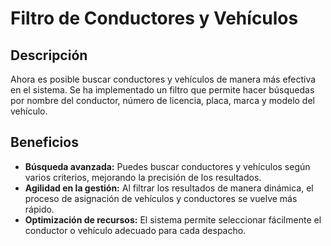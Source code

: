 # Filtro de Conductores y Vehículos

## Descripción
Ahora es posible buscar conductores y vehículos de manera más efectiva en el sistema. Se ha implementado un filtro que permite hacer búsquedas por nombre del conductor, número de licencia, placa, marca y modelo del vehículo.

## Beneficios
* **Búsqueda avanzada:** Puedes buscar conductores y vehículos según varios criterios, mejorando la precisión de los resultados.
* **Agilidad en la gestión:** Al filtrar los resultados de manera dinámica, el proceso de asignación de vehículos y conductores se vuelve más rápido.
* **Optimización de recursos:** El sistema permite seleccionar fácilmente el conductor o vehículo adecuado para cada despacho.
